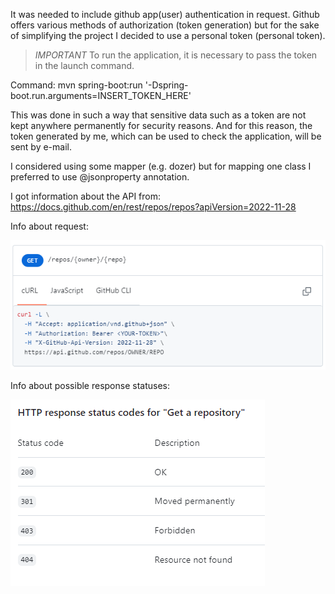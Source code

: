 
It was needed to include github app(user) authentication in request. Github offers various methods of authorization (token generation) but for the sake of simplifying the project I decided to use a personal token (personal token).

>*IMPORTANT*
>To run the application, it is necessary to pass the token in the launch command.

Command:
mvn spring-boot:run '-Dspring-boot.run.arguments=INSERT_TOKEN_HERE'

This was done in such a way that sensitive data such as a token are not kept anywhere permanently for security reasons.
And for this reason, the token generated by me, which can be used to check the application, will be sent by e-mail.

I considered using some mapper (e.g. dozer) but for mapping one class I preferred to use @jsonproperty annotation.

I got information about the API from:
https://docs.github.com/en/rest/repos/repos?apiVersion=2022-11-28

Info about request:

![Request](image.png)


Info about possible response statuses:

![Possible response statuses](image-1.png)